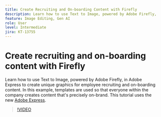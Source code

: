 ```yaml
---
title: Create Recruiting and On-boarding Content with Firefly
description: Learn how to use Text to Image, powered by Adobe Firefly, in Adobe Express to create unique graphics for employee recruiting and on-boarding content
feature: Image Editing, Gen AI
role: User
level: Intermediate
jira: KT-13755
---
```

# Create recruiting and on-boarding content with Firefly

Learn how to use Text to Image, powered by Adobe Firefly, in Adobe Express to create unique graphics for employee recruiting and on-boarding content. In this example, templates are used so that everyone within the company creates content that's precisely on-brand. This tutorial uses the new [Adobe Express](https://www.adobe.com/express/).

>[!VIDEO](https://video.tv.adobe.com/v/3422411?quality=12&learn=on&hidetitle=true)